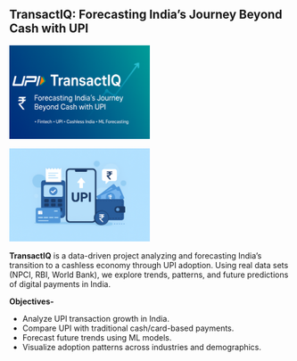 ## **TransactIQ: Forecasting India’s Journey Beyond Cash with UPI**
<!---![Banner](https://www.idfcfirstbank.com/content/dam/idfcfirstbank/images/blog/mobile-banking/cashless-transaction-717X404.jpg)--->
<p align="left">
  <img src="BANNER.PNG.png" width="50%">
</p>
<p align="right up">
  <img src="p2.png" width="50%">
</p>


**TransactIQ** is a data-driven project analyzing and forecasting India’s transition to a cashless economy through UPI adoption. Using real data sets (NPCI, RBI, World Bank), we explore trends, patterns, and future predictions of digital payments in India. 

**Objectives-**  
- Analyze UPI transaction growth in India.  
- Compare UPI with traditional cash/card-based payments.  
- Forecast future trends using ML models.  
- Visualize adoption patterns across industries and demographics.
